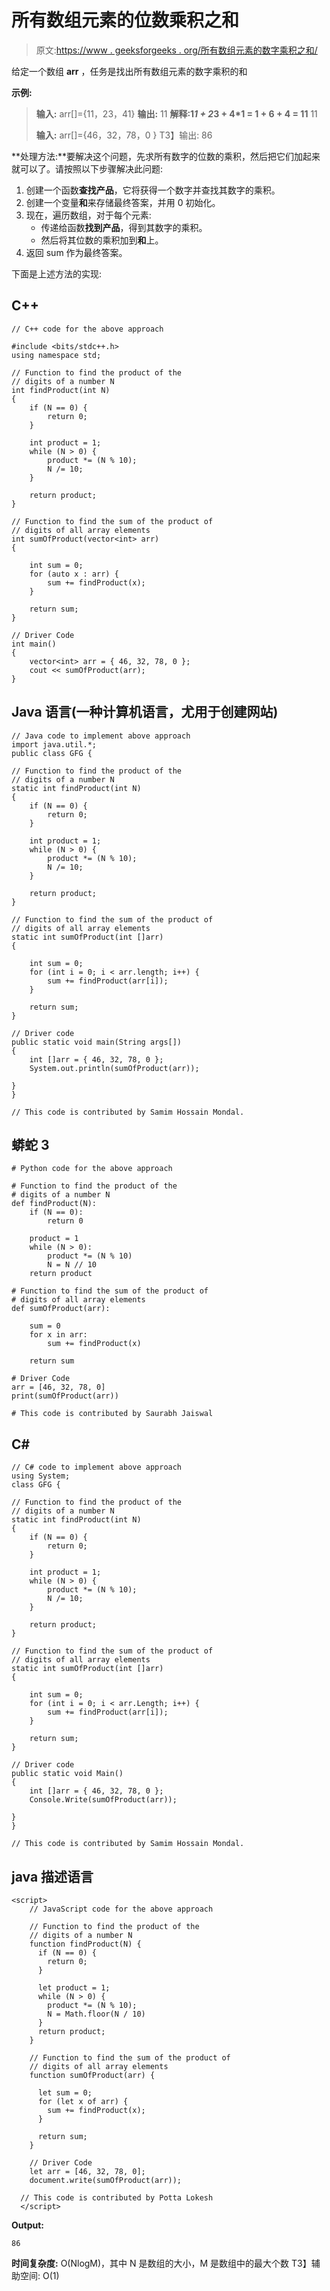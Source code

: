 # 所有数组元素的位数乘积之和

> 原文:[https://www . geeksforgeeks . org/所有数组元素的数字乘积之和/](https://www.geeksforgeeks.org/sum-of-the-product-of-digits-of-all-array-elements/)

给定一个数组 **arr** ，任务是找出所有数组元素的数字乘积的和

**示例:**

> **输入:** arr[]={11，23，41}
> **输出:** 11
> **解释:1*1 + 2*3 + 4*1 = 1 + 6 + 4 = 11** 11
> 
> **输入:** arr[]={46，32，78，0 }
> T3】输出: 86

**处理方法:**要解决这个问题，先求所有数字的位数的乘积，然后把它们加起来就可以了。请按照以下步骤解决此问题:

1.  创建一个函数**查找产品**，它将获得一个数字并查找其数字的乘积。
2.  创建一个变量**和**来存储最终答案，并用 0 初始化。
3.  现在，遍历数组，对于每个元素:
    *   传递给函数**找到产品**，得到其数字的乘积。
    *   然后将其位数的乘积加到**和**上。
4.  返回 sum 作为最终答案。

下面是上述方法的实现:

## C++

```
// C++ code for the above approach

#include <bits/stdc++.h>
using namespace std;

// Function to find the product of the
// digits of a number N
int findProduct(int N)
{
    if (N == 0) {
        return 0;
    }

    int product = 1;
    while (N > 0) {
        product *= (N % 10);
        N /= 10;
    }

    return product;
}

// Function to find the sum of the product of
// digits of all array elements
int sumOfProduct(vector<int> arr)
{

    int sum = 0;
    for (auto x : arr) {
        sum += findProduct(x);
    }

    return sum;
}

// Driver Code
int main()
{
    vector<int> arr = { 46, 32, 78, 0 };
    cout << sumOfProduct(arr);
}
```

## Java 语言(一种计算机语言，尤用于创建网站)

```
// Java code to implement above approach
import java.util.*;
public class GFG {

// Function to find the product of the
// digits of a number N
static int findProduct(int N)
{
    if (N == 0) {
        return 0;
    }

    int product = 1;
    while (N > 0) {
        product *= (N % 10);
        N /= 10;
    }

    return product;
}

// Function to find the sum of the product of
// digits of all array elements
static int sumOfProduct(int []arr)
{

    int sum = 0;
    for (int i = 0; i < arr.length; i++) {
        sum += findProduct(arr[i]);
    }

    return sum;
}

// Driver code
public static void main(String args[])
{
    int []arr = { 46, 32, 78, 0 };
    System.out.println(sumOfProduct(arr));

}
}

// This code is contributed by Samim Hossain Mondal.
```

## 蟒蛇 3

```
# Python code for the above approach

# Function to find the product of the
# digits of a number N
def findProduct(N):
    if (N == 0):
        return 0

    product = 1
    while (N > 0):
        product *= (N % 10)
        N = N // 10
    return product

# Function to find the sum of the product of
# digits of all array elements
def sumOfProduct(arr):

    sum = 0
    for x in arr:
        sum += findProduct(x)

    return sum

# Driver Code
arr = [46, 32, 78, 0]
print(sumOfProduct(arr))

# This code is contributed by Saurabh Jaiswal
```

## C#

```
// C# code to implement above approach
using System;
class GFG {

// Function to find the product of the
// digits of a number N
static int findProduct(int N)
{
    if (N == 0) {
        return 0;
    }

    int product = 1;
    while (N > 0) {
        product *= (N % 10);
        N /= 10;
    }

    return product;
}

// Function to find the sum of the product of
// digits of all array elements
static int sumOfProduct(int []arr)
{

    int sum = 0;
    for (int i = 0; i < arr.Length; i++) {
        sum += findProduct(arr[i]);
    }

    return sum;
}

// Driver code
public static void Main()
{
    int []arr = { 46, 32, 78, 0 };
    Console.Write(sumOfProduct(arr));

}
}

// This code is contributed by Samim Hossain Mondal.
```

## java 描述语言

```
<script>
    // JavaScript code for the above approach

    // Function to find the product of the
    // digits of a number N
    function findProduct(N) {
      if (N == 0) {
        return 0;
      }

      let product = 1;
      while (N > 0) {
        product *= (N % 10);
        N = Math.floor(N / 10)
      }
      return product;
    }

    // Function to find the sum of the product of
    // digits of all array elements
    function sumOfProduct(arr) {

      let sum = 0;
      for (let x of arr) {
        sum += findProduct(x);
      }

      return sum;
    }

    // Driver Code
    let arr = [46, 32, 78, 0];
    document.write(sumOfProduct(arr));

  // This code is contributed by Potta Lokesh
  </script>
```

**Output:** 

```
86
```

**时间复杂度:** O(NlogM)，其中 N 是数组的大小，M 是数组中的最大个数
T3】辅助空间: O(1)